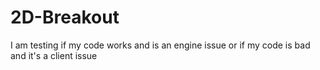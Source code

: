 # 2D-Breakout

I am testing if my code works and is an engine issue or if my code is bad and it's a client issue
